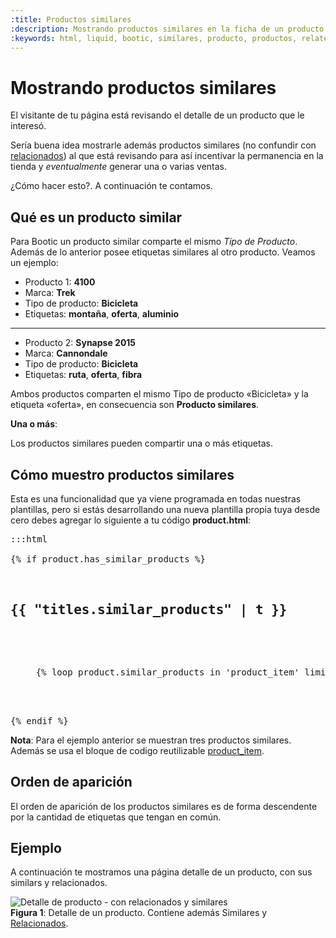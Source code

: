 ```yaml
---
:title: Productos similares
:description: Mostrando productos similares en la ficha de un producto
:keywords: html, liquid, bootic, similares, producto, productos, related_products, has_similar_products, similar_products
---
```


# Mostrando productos similares 


El visitante de tu página está revisando el detalle de un producto que le
interesó.

Sería buena idea mostrarle además productos similares (no confundir con
[relacionados][relacionados]) al que está revisando para así incentivar la
permanencia en la tienda y _eventualmente_ generar una o varias ventas.

¿Cómo hacer esto?. A continuación te contamos.

## Qué es un producto similar

Para Bootic un producto similar comparte el mismo *Tipo de Producto*. Además de
lo anterior posee etiquetas similares al otro producto. Veamos un ejemplo:

* Producto 1: **4100**
* Marca: **Trek**
* Tipo de producto: **Bicicleta**
* Etiquetas: **montaña**, **oferta**, **aluminio**

<hr />

* Producto 2: **Synapse 2015**
* Marca: **Cannondale**
* Tipo de producto: **Bicicleta**
* Etiquetas: **ruta**, **oferta**, **fibra**

Ambos productos comparten el mismo Tipo de producto «Bicicleta» y la etiqueta «oferta», en
consecuencia son **Producto similares**.

<div class="note info">
  <p><strong>Una o más</strong>:</p>
  <p> Los productos similares pueden compartir una o más etiquetas.</p>
</div>

## Cómo muestro productos similares

Esta es una funcionalidad que ya viene programada en todas nuestras plantillas, pero si estás desarrollando una nueva plantilla propia tuya desde cero debes agregar lo siguiente a tu código **product.html**: 

<pre>:::html
<!-- product.html -->
{% if product.has_similar_products %}
<div id="similar-products">
  <h2>{{ "titles.similar_products" | t }}</h2>
  <ul class="products clearfix">
  {% loop product.similar_products in 'product_item' limit:3 %}
  </ul>
</div><!-- /similar-products -->
{% endif %}
</pre>

**Nota**: Para el ejemplo anterior se muestran tres productos similares. Además
se usa el bloque de codigo reutilizable [product_item](https://dev.bootic.io/#code-loop-objects-in-39-template-39-code).

## Orden de aparición

El orden de aparición de los productos similares es de forma descendente por la cantidad de etiquetas que
tengan en común.

## Ejemplo

A continuación te mostramos una página detalle de un producto, con sus similars y relacionados.

<div class="captura">
  <div class="c-contenido">
    <img src="/img/tutoriales/producto-detalle-relacionado-similar.jpg" alt="Detalle de producto - con
    relacionados y similares">
  </div>
  <div class="c-pie"><strong>Figura 1</strong>: Detalle de un producto. Contiene además Similares y <a href="/es/tutoriales/productos-relacionados" title="Productos Relacionados">Relacionados</a>.</div>
</div>

[relacionados]:/es/tutoriales/productos-relacionados "Definición de relacionados"
